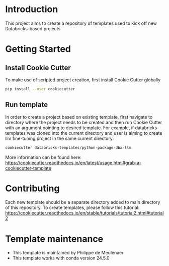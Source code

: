 # Introduction 
This project aims to create a repository of templates used to kick off new Databricks-based projects  

# Getting Started
## Install Cookie Cutter
To make use of scripted project creation, first install Cookie Cutter globally
```bash
pip install --user cookiecutter
```

## Run template
In order to create a project based on existing template, first navigate to directory where the project needs to be created
and then run Cookie Cutter with an argument pointing to desired template.
For example, if databricks-templates was cloned into the current directory and user is aiming to create llm fine-tuning project in
the same current directory:
```bash
cookiecutter databricks-templates/python-package-dbx-llm
```

More information can be found here: https://cookiecutter.readthedocs.io/en/latest/usage.html#grab-a-cookiecutter-template

# Contributing
Each new template should be a separate directory added to main directory of this repository.
To create templates, please follow this tutorial: https://cookiecutter.readthedocs.io/en/stable/tutorials/tutorial2.html#tutorial2

# Template maintenance
* This template is maintained by Philippe de Meulenaer
* This template works with conda version 24.5.0

